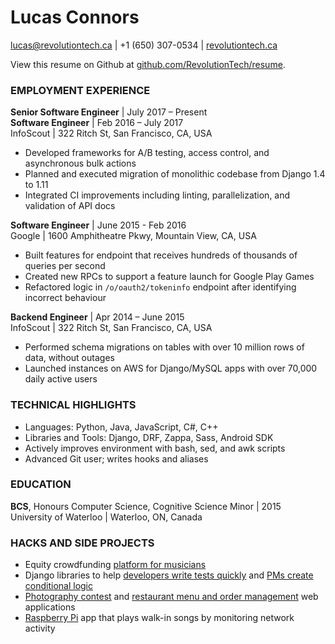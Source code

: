 Lucas Connors
==

lucas@revolutiontech.ca | +1 (650) 307-0534 | [revolutiontech.ca](https://revolutiontech.ca/)

View this resume on Github at [github.com/RevolutionTech/resume](https://github.com/RevolutionTech/resume).

### EMPLOYMENT EXPERIENCE

**Senior Software Engineer** | July 2017 – Present
<br />**Software Engineer** | Feb 2016 – July 2017
<br />InfoScout | 322 Ritch St, San Francisco, CA, USA

- Developed frameworks for A/B testing, access control, and asynchronous bulk actions
- Planned and executed migration of monolithic codebase from Django 1.4 to 1.11
- Integrated CI improvements including linting, parallelization, and validation of API docs

**Software Engineer** | June 2015 - Feb 2016
<br />Google | 1600 Amphitheatre Pkwy, Mountain View, CA, USA

- Built features for endpoint that receives hundreds of thousands of queries per second
- Created new RPCs to support a feature launch for Google Play Games
- Refactored logic in `/o/oauth2/tokeninfo` endpoint after identifying incorrect behaviour

**Backend Engineer** | Apr 2014 – June 2015
<br />InfoScout | 322 Ritch St, San Francisco, CA, USA

- Performed schema migrations on tables with over 10 million rows of data, without outages
- Launched instances on AWS for Django/MySQL apps with over 70,000 daily active users

### TECHNICAL HIGHLIGHTS

- Languages: Python, Java, JavaScript, C#, C++
- Libraries and Tools: Django, DRF, Zappa, Sass, Android SDK
- Actively improves environment with bash, sed, and awk scripts
- Advanced Git user; writes hooks and aliases

### EDUCATION

**BCS**, Honours Computer Science, Cognitive Science Minor | 2015
<br />University of Waterloo | Waterloo, ON, Canada

### HACKS AND SIDE PROJECTS

- Equity crowdfunding [platform for musicians](https://github.com/RevolutionTech/perdiem-django)
- Django libraries to help [developers write tests quickly](https://github.com/RevolutionTech/django-pigeon) and [PMs create conditional logic](https://github.com/RevolutionTech/django-conditions)
- [Photography contest](https://github.com/RevolutionTech/flamingo) and [restaurant menu and order management](https://github.com/RevolutionTech/seared-quail) web applications
- [Raspberry Pi](https://github.com/RevolutionTech/hummingbird) app that plays walk-in songs by monitoring network activity
